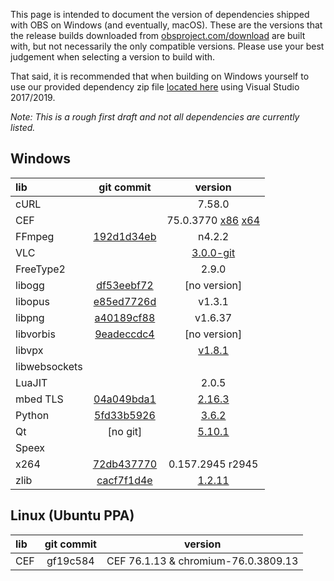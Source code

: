 This page is intended to document the version of dependencies shipped with OBS on Windows (and eventually, macOS). These are the versions that the release builds downloaded from [obsproject.com/download](https://obsproject.com/download) are built with, but not necessarily the only compatible versions. Please use your best judgement when selecting a version to build with. 

That said, it is recommended that when building on Windows yourself to use our provided dependency zip file [located here](https://obsproject.com/downloads/dependencies2017.zip) using Visual Studio 2017/2019.

*Note: This is a rough first draft and not all dependencies are currently listed.*

## Windows

| lib | git commit | version |
| :--- | :---: | :---: |
| cURL | | 7.58.0 |
| CEF |  | 75.0.3770 [x86](https://cdn-fastly.obsproject.com/downloads/cef_binary_75.1.16+g16a67c4+chromium-75.0.3770.100_windows32_minimal.zip) [x64](https://cdn-fastly.obsproject.com/downloads/cef_binary_75.1.16+g16a67c4+chromium-75.0.3770.100_windows64_minimal.zip) |
| FFmpeg | [192d1d34eb](https://github.com/FFmpeg/FFmpeg/commit/192d1d34eb3668fa27f433e96036340e1e5077a0) | n4.2.2 |
| VLC | | [3.0.0-git](https://cdn-fastly.obsproject.com/downloads/vlc.zip) |
| FreeType2 | | 2.9.0 |
| libogg | [df53eebf72](https://github.com/xiph/ogg/commit/df53eebf72e86eb179465f53dd77297ae72ae233) | [no version] |
| libopus | [e85ed7726d](https://github.com/xiph/opus/commit/e85ed7726db5d677c9c0677298ea0cb9c65bdd23) | v1.3.1 |
| libpng | [a40189cf88](https://github.com/glennrp/libpng/commit/a40189cf881e9f0db80511c382292a5604c3c3d1) | v1.6.37
| libvorbis | [9eadeccdc4](https://github.com/xiph/vorbis/commit/9eadeccdc4247127d91ac70555074239f5ce3529) | [no version] |
| libvpx | | [v1.8.1](https://chromium.googlesource.com/webm/libvpx/+/refs/tags/v1.8.1) |
| libwebsockets | | |
| LuaJIT | | 2.0.5 |
| mbed TLS | [04a049bda1](https://github.com/ARMmbed/mbedtls/commit/04a049bda1ceca48060b57bc4bcf5203ce591421) | [2.16.3](https://github.com/ARMmbed/mbedtls/releases/tag/mbedtls-2.16.3) |
| Python | [5fd33b5926](https://github.com/python/cpython/commit/5fd33b5926eb8c9352bf5718369b4a8d72c4bb44) | [3.6.2](https://github.com/python/cpython/releases/tag/v3.6.2) |
| Qt | [no git] | [5.10.1](https://cdn-fastly.obsproject.com/downloads/Qt_5.10.1.7z) |
| Speex | | |
| x264 | [72db437770](https://github.com/mirror/x264/commit/72db437770fd1ce3961f624dd57a8e75ff65ae0b) | 0.157.2945 r2945 |
| zlib | [cacf7f1d4e](https://github.com/madler/zlib/commit/cacf7f1d4e3d44d871b605da3b647f07d718623f) | [1.2.11](https://github.com/madler/zlib/releases/tag/v1.2.11) |

## Linux (Ubuntu PPA)

| lib | git commit | version |
| :--- | :---: | :---: |
| CEF | gf19c584 | CEF 76.1.13 & chromium-76.0.3809.13 |